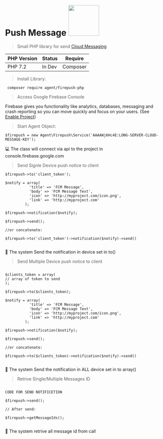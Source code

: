 # Push Message <img src="https://www.gstatic.com/devrel-devsite/prod/v93a6dcf50ad5e38e51034415df5b4a8345b5c8613f785e48818ae468dabf73c8/firebase/images/lockup.svg" width="100">
> Small PHP library for send [Cloud Messaging](https://firebase.google.com/docs/cloud-messaging/)

PHP Version  | Status  | Require
------------ | ------  | -------
PHP 7.2      | In Dev  | Composer

> Install Library:

` composer require agent/firepush-php`

> Access Google Firebase Console

Firebase gives you functionality like analytics, databases, messaging and crash reporting
so you can move quickly and focus on your users. (See [Enable Project](https://console.firebase.google.com/))

> Start Agent Object:

```
$firepush = new Agent\Firepush\Service('AAAAWj6Hc4E:LONG-SERVER-CLOUD-MESSAGE-KEY');
```
💻 The class will connect via api to the project in console.firebase.google.com

> Send Signle Device push notice to client

```
$firepush->to('client_token');

$notify = array(
           'title' => 'FCM Message',
           'body' => 'FCM Message Text',
           'icon' => 'http://myproject.com/icon.png',
           'link' => 'http://myproject.com'
         );

$firepush->notification($notify);
                    
$firepush->send();     

//or concatenate:

$firepush->to('client_token')->notification($notify)->send()
               
```
🚀 The system Send the notification in device set in to()


> Send Multiple Device push notice to client

```

$clients_token = array(
// array of token to send
);

$firepush->to($clients_token);

$notify = array(
           'title' => 'FCM Message',
           'body' => 'FCM Message Text',
           'icon' => 'http://myproject.com/icon.png',
           'link' => 'http://myproject.com'
         );

$firepush->notification($notify);
                    
$firepush->send();     

//or concatenate:

$firepush->to($clients_token)->notification($notify)->send()
               
```
🚀 The system Send the notification in ALL device set in to array()


> Retrive Single/Multiple Messages ID

```

CODE FOR SEND NOTIFICETION
                    
$firepush->send();     

// After send:

$firepush->getMessageIds();
               
```
🚀 The system retrive all message id from call
